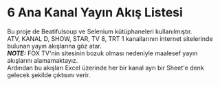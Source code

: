 # 6 Ana Kanal Yayın Akış Listesi

Bu proje de Beatifulsoup ve Selenium kütüphaneleri kullanılmıştır.<br>
ATV, KANAL D, SHOW, STAR, TV 8, TRT 1 kanallarının internet sitelerinde bulunan yayın akışlarına göz atar. <br>
 **_NOTE:_**  FOX TV'nin sitesinin bozuk olması nedeniyle maalesef yayın akışlarını alamamaktayız.<br>
Ardından bu akışları Excel üzerinde her bir kanal ayrı bir Sheet'e denk gelecek şekilde çıktısını verir.<br>
